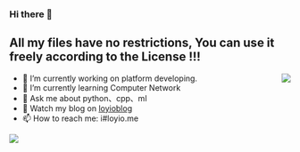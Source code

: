 ### Hi there 👋

## All my files have no restrictions, You can use it freely according to the License !!!

<img align="right" src="https://github-readme-stats.vercel.app/api?username=loyio&hide=stars&include_all_commits=true&hide_title=true" />

- 🔭 I’m currently working on platform developing.
- 🌱 I’m currently learning Computer Network
- 💬 Ask me about python、cpp、ml
- 📔 Watch my blog on [loyioblog](https://github.com/loyio/blog/issues)
- 📫 How to reach me: i#loyio.me




<img src="https://github-readme-stats.vercel.app/api/top-langs/?username=loyio&langs_count=8" />
